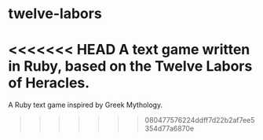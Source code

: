 twelve-labors
=============

<<<<<<< HEAD
A text game written in Ruby, based on the Twelve Labors of Heracles.
=======
A Ruby text game inspired by Greek Mythology.
>>>>>>> 080477576224ddff7d22b2af7ee5354d77a6870e
